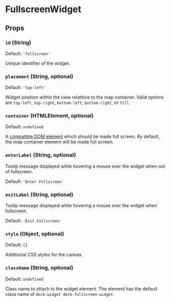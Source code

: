 # FullscreenWidget

## Props

### `id` (String)

Default: `'fullscreen'`

Unique identifier of the widget.

### `placement` (String, optional)

Default: `'top-left'`

Widget position within the view relatitive to the map container. Valid options are `top-left`, `top-right`, `bottom-left`, `bottom-right`, or `fill`.

### `container` (HTMLElement, optional)

Default: `undefined`

A [compatible DOM element](https://developer.mozilla.org/en-US/docs/Web/API/Element/requestFullScreen#Compatible_elements) which should be made full screen. By default, the map container element will be made full screen.

### `enterLabel` (String, optional)

Toolip message displayed while hovering a mouse over the widget when out of fullscreen.

Default: `'Enter Fullscreen'`

### `exitLabel` (String, optional)

Toolip message displayed while hovering a mouse over the widget when fullscreen.

Default: `'Exit Fullscreen'`

### `style` (Object, optional)

Default: `{}`

Additional CSS styles for the canvas.

### `className` (String, optional)

Default: `undefined`

Class name to attach to the widget element. The element has the default class name of `deck-widget deck-fullscreen-widget`.